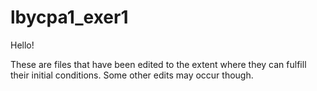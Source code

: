 # lbycpa1_exer1

Hello!

These are files that have been edited to the extent where they can fulfill their initial conditions.
Some other edits may occur though.
